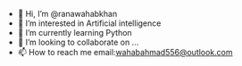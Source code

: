 - 👋 Hi, I’m @ranawahabkhan
- 👀 I’m interested in Artificial intelligence
- 🌱 I’m currently learning Python
- 💞️ I’m looking to collaborate on ...
- 📫 How to reach me email:wahabahmad556@outlook.com

<!---
ranawahabkhan/ranawahabkhan is a ✨ special ✨ repository because its `README.md` (this file) appears on your GitHub profile.
You can click the Preview link to take a look at your changes.
--->
